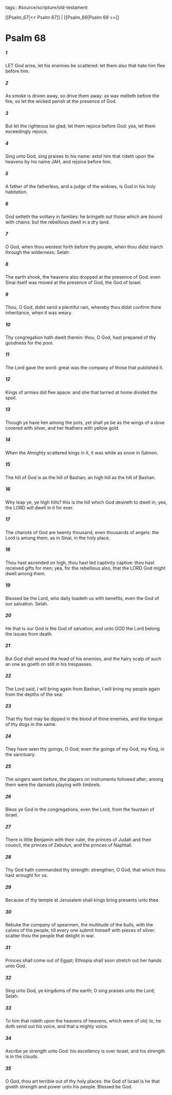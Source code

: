 tags:: #source/scripture/old-testament

[[Psalm_67|<< Psalm 67]] | [[Psalm_69|Psalm 69 >>]]

# Psalm 68

##### 1

LET God arise, let his enemies be scattered: let them also that hate him flee before him.

##### 2

As smoke is driven away, so drive them away: as wax melteth before the fire, so let the wicked perish at the presence of God.

##### 3

But let the righteous be glad; let them rejoice before God: yea, let them exceedingly rejoice.

##### 4

Sing unto God, sing praises to his name: extol him that rideth upon the heavens by his name JAH, and rejoice before him.

##### 5

A father of the fatherless, and a judge of the widows, is God in his holy habitation.

##### 6

God setteth the solitary in families: he bringeth out those which are bound with chains: but the rebellious dwell in a dry land.

##### 7

O God, when thou wentest forth before thy people, when thou didst march through the wilderness; Selah:

##### 8

The earth shook, the heavens also dropped at the presence of God: even Sinai itself was moved at the presence of God, the God of Israel.

##### 9

Thou, O God, didst send a plentiful rain, whereby thou didst confirm thine inheritance, when it was weary.

##### 10

Thy congregation hath dwelt therein: thou, O God, hast prepared of thy goodness for the poor.

##### 11

The Lord gave the word: great was the company of those that published it.

##### 12

Kings of armies did flee apace: and she that tarried at home divided the spoil.

##### 13

Though ye have lien among the pots, yet shall ye be as the wings of a dove covered with silver, and her feathers with yellow gold.

##### 14

When the Almighty scattered kings in it, it was white as snow in Salmon.

##### 15

The hill of God is as the hill of Bashan; an high hill as the hill of Bashan.

##### 16

Why leap ye, ye high hills? this is the hill which God desireth to dwell in; yea, the LORD will dwell in it for ever.

##### 17

The chariots of God are twenty thousand, even thousands of angels: the Lord is among them, as in Sinai, in the holy place.

##### 18

Thou hast ascended on high, thou hast led captivity captive: thou hast received gifts for men; yea, for the rebellious also, that the LORD God might dwell among them.

##### 19

Blessed be the Lord, who daily loadeth us with benefits, even the God of our salvation. Selah.

##### 20

He that is our God is the God of salvation; and unto GOD the Lord belong the issues from death.

##### 21

But God shall wound the head of his enemies, and the hairy scalp of such an one as goeth on still in his trespasses.

##### 22

The Lord said, I will bring again from Bashan, I will bring my people again from the depths of the sea:

##### 23

That thy foot may be dipped in the blood of thine enemies, and the tongue of thy dogs in the same.

##### 24

They have seen thy goings, O God; even the goings of my God, my King, in the sanctuary.

##### 25

The singers went before, the players on instruments followed after; among them were the damsels playing with timbrels.

##### 26

Bless ye God in the congregations, even the Lord, from the fountain of Israel.

##### 27

There is little Benjamin with their ruler, the princes of Judah and their council, the princes of Zebulun, and the princes of Naphtali.

##### 28

Thy God hath commanded thy strength: strengthen, O God, that which thou hast wrought for us.

##### 29

Because of thy temple at Jerusalem shall kings bring presents unto thee.

##### 30

Rebuke the company of spearmen, the multitude of the bulls, with the calves of the people, till every one submit himself with pieces of silver: scatter thou the people that delight in war.

##### 31

Princes shall come out of Egypt; Ethiopia shall soon stretch out her hands unto God.

##### 32

Sing unto God, ye kingdoms of the earth; O sing praises unto the Lord; Selah:

##### 33

To him that rideth upon the heavens of heavens, which were of old; lo, he doth send out his voice, and that a mighty voice.

##### 34

Ascribe ye strength unto God: his excellency is over Israel, and his strength is in the clouds.

##### 35

O God, thou art terrible out of thy holy places: the God of Israel is he that giveth strength and power unto his people. Blessed be God.
